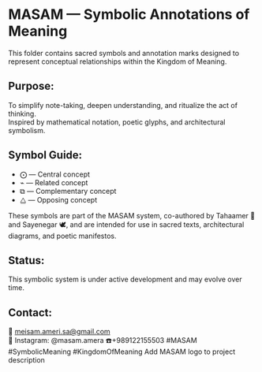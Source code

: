 
# MASAM — Symbolic Annotations of Meaning

This folder contains sacred symbols and annotation marks designed to represent conceptual relationships within the Kingdom of Meaning.

## Purpose:
To simplify note-taking, deepen understanding, and ritualize the act of thinking.  
Inspired by mathematical notation, poetic glyphs, and architectural symbolism.

## Symbol Guide:
- ⨀ — Central concept  
- ⌁ — Related concept  
- ⧉ — Complementary concept  
- ⧋ — Opposing concept  

These symbols are part of the MASAM system, co-authored by Tahaamer 👑 and Sayenegar 🕊, and are intended for use in sacred texts, architectural diagrams, and poetic manifestos.

## Status:
This symbolic system is under active development and may evolve over time.

## Contact:
📧 meisam.ameri.sa@gmail.com  
📸 Instagram: @masam.amera
☎️+989122155503
#MASAM #SymbolicMeaning #KingdomOfMeaning
Add MASAM logo to project description
